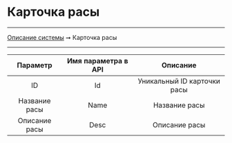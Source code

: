 # Карточка расы

----
[Описание системы](./index.md) ➞ Карточка расы

----

| Параметр 						| Имя параметра в API	 | Описание
| :--------: 					| :-------------------:	 | :--------:
| ID							| Id					 | Уникальный ID карточки расы
| Название расы					| Name					 | Название расы
| Описание расы					| Desc					 | Описание расы
